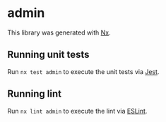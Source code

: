 # admin

This library was generated with [Nx](https://nx.dev).

## Running unit tests

Run `nx test admin` to execute the unit tests via [Jest](https://jestjs.io).

## Running lint

Run `nx lint admin` to execute the lint via [ESLint](https://eslint.org/).
